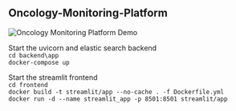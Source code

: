 ## Oncology-Monitoring-Platform

![Oncology Monitoring Platform Demo](https://github.com/PrecisionHealthIntelligence/Oncology-Monitoring-Platform/blob/main/demo/Animation.gif)


Start the uvicorn and elastic search backend <br>
`cd backend\app` <br>
`docker-compose up`

Start the streamlit frontend <br>
`cd frontend` <br>
`docker build -t streamlit/app --no-cache . -f Dockerfile.yml` <br>
`docker run -d --name streamlit_app -p 8501:8501 streamlit/app`

